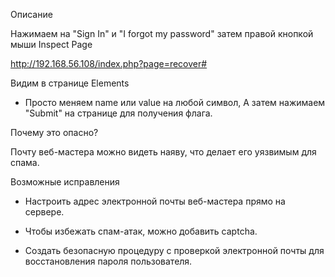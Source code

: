 Описание

Нажимаем на "Sign In"  и "I forgot my password" затем правой кнопкой мыши Inspect Page

http://192.168.56.108/index.php?page=recover#

Видим в странице Elements

<input type="hidden" name="mail" value="webmaster@borntosec.com" maxlength="15">

- Просто меняем name  или value на любой символ, А затем нажимаем "Submit" на странице для получения флага.

Почему это опасно?

Почту веб-мастера можно видеть наяву, что делает его уязвимым для спама. 

Возможные исправления

* Настроить адрес электронной почты веб-мастера прямо на сервере.

* Чтобы избежать спам-атак, можно добавить captcha.

* Создать безопасную процедуру с проверкой электронной почты для восстановления пароля пользователя.